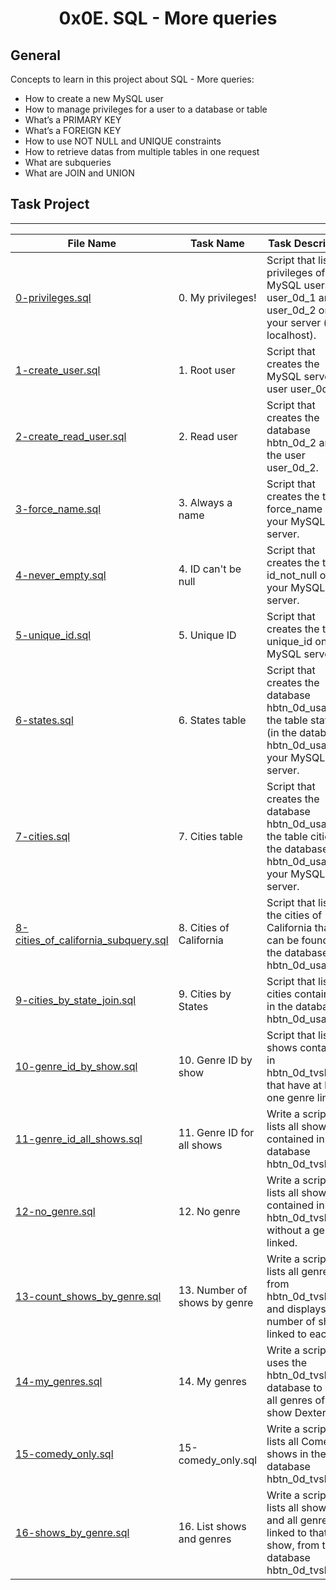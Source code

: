 <h1 align="center">0x0E. SQL - More queries</h1>


## General

Concepts to learn in this project about SQL - More queries:

- How to create a new MySQL user
- How to manage privileges for a user to a database or table
- What’s a PRIMARY KEY
- What’s a FOREIGN KEY
- How to use NOT NULL and UNIQUE constraints
- How to retrieve datas from multiple tables in one request
- What are subqueries
- What are JOIN and UNION

## Task Project
---
File Name|Task Name|Task Description
---|---|---
[0-privileges.sql](...)|0. My privileges! |Script that lists all privileges of the MySQL users user_0d_1 and user_0d_2 on your server (in localhost).
[1-create_user.sql](...)|1. Root user|Script that creates the MySQL server user user_0d_1.
[2-create_read_user.sql](...)|2. Read user|Script that creates the database hbtn_0d_2 and the user user_0d_2.
[3-force_name.sql](...)|3. Always a name|Script that creates the table force_name on your MySQL server.
[4-never_empty.sql](...)|4. ID can't be null|Script that creates the table id_not_null on your MySQL server.
[5-unique_id.sql](...)|5. Unique ID|Script that creates the table unique_id on your MySQL server.
[6-states.sql](...)|6. States table|Script that creates the database hbtn_0d_usa and the table states (in the database hbtn_0d_usa) on your MySQL server.
[7-cities.sql](...)|7. Cities table|Script that creates the database hbtn_0d_usa and the table cities (in the database hbtn_0d_usa) on your MySQL server.
[8-cities_of_california_subquery.sql](...)|8. Cities of California|Script that lists all the cities of California that can be found in the database hbtn_0d_usa.
[9-cities_by_state_join.sql](...)|9. Cities by States|Script that lists all cities contained in the database hbtn_0d_usa.
[10-genre_id_by_show.sql](...)|10. Genre ID by show|Script that lists all shows contained in hbtn_0d_tvshows that have at least one genre linked.
[11-genre_id_all_shows.sql](...)|11. Genre ID for all shows|Write a script that lists all shows contained in the database hbtn_0d_tvshows.
[12-no_genre.sql](...)|12. No genre|Write a script that lists all shows contained in hbtn_0d_tvshows without a genre linked.
[13-count_shows_by_genre.sql](...)|13. Number of shows by genre|Write a script that lists all genres from hbtn_0d_tvshows and displays the number of shows linked to each.
[14-my_genres.sql](...)|14. My genres|Write a script that uses the hbtn_0d_tvshows database to lists all genres of the show Dexter.
[15-comedy_only.sql]()|15-comedy_only.sql|Write a script that lists all Comedy shows in the database hbtn_0d_tvshows.
[16-shows_by_genre.sql]()|16. List shows and genres|Write a script that lists all shows, and all genres linked to that show, from the database hbtn_0d_tvshows.
